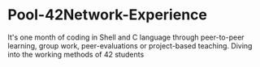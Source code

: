 # Pool-42Network-Experience

It's one month of coding in Shell and C language through peer-to-peer learning, group work, peer-evaluations or project-based teaching. 
Diving into the working methods of 42 students
